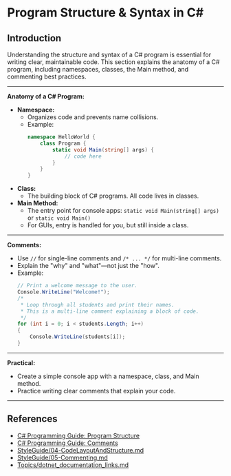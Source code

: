 # Program Structure & Syntax in C#

## Introduction

Understanding the structure and syntax of a C# program is essential for writing clear, maintainable code. This section explains the anatomy of a C# program, including namespaces, classes, the Main method, and commenting best practices.

---

**Anatomy of a C# Program:**
- **Namespace:**
  - Organizes code and prevents name collisions.
  - Example:
    ```csharp
    namespace HelloWorld {
        class Program {
            static void Main(string[] args) {
                // code here
            }
        }
    }
    ```
- **Class:**
  - The building block of C# programs. All code lives in classes.
- **Main Method:**
  - The entry point for console apps: `static void Main(string[] args)` or `static void Main()`
  - For GUIs, entry is handled for you, but still inside a class.

---

**Comments:**
- Use `//` for single-line comments and `/* ... */` for multi-line comments.
- Explain the "why" and "what"—not just the "how".
- Example:
  ```csharp
  // Print a welcome message to the user.
  Console.WriteLine("Welcome!");
  /*
   * Loop through all students and print their names.
   * This is a multi-line comment explaining a block of code.
   */
  for (int i = 0; i < students.Length; i++)
  {
      Console.WriteLine(students[i]);
  }
  ```

---

**Practical:**
- Create a simple console app with a namespace, class, and Main method.
- Practice writing clear comments that explain your code.

---

## References
- [C# Programming Guide: Program Structure](https://learn.microsoft.com/en-us/dotnet/csharp/programming-guide/inside-a-program/program-structure)
- [C# Programming Guide: Comments](https://learn.microsoft.com/en-us/dotnet/csharp/programming-guide/inside-a-program/comments)
- [StyleGuide/04-CodeLayoutAndStructure.md](../StyleGuide/04-CodeLayoutAndStructure.md)
- [StyleGuide/05-Commenting.md](../StyleGuide/05-Commenting.md)
- [Topics/dotnet_documentation_links.md](dotnet_documentation_links.md)

